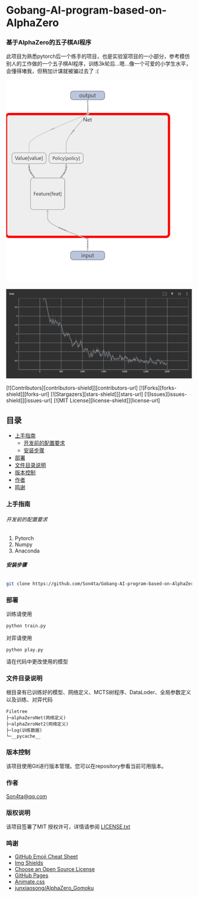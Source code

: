 

# Gobang-AI-program-based-on-AlphaZero 

### 基于AlphaZero的五子棋AI程序

此项目为熟悉pytorch后一个练手的项目，也是实验室项目的一小部分，参考模仿别人的工作做的一个五子棋AI程序，训练3k轮后...嗯...像一个可爱的小学生水平，会懂得堵我，但稍加计谋就被骗过去了 :(
<p align="center">
    <img src="net.png" alt="Demo">
</p>
<p align="center">
    <img src="loss.png" alt="Demo">
</p>
[![Contributors][contributors-shield]][contributors-url]
[![Forks][forks-shield]][forks-url]
[![Stargazers][stars-shield]][stars-url]
[![Issues][issues-shield]][issues-url]
[![MIT License][license-shield]][license-url]




## 目录

- [上手指南](#上手指南)
  - [开发前的配置要求](#开发前的配置要求)
  - [安装步骤](#安装步骤)
- [部署](#部署)
- [文件目录说明](#文件目录说明)
- [版本控制](#版本控制)
- [作者](#作者)
- [鸣谢](#鸣谢)



### 上手指南

###### 开发前的配置要求

1. Pytorch
2. Numpy
2. Anaconda

###### **安装步骤**

```sh
git clone https://github.com/Son4ta/Gobang-AI-program-based-on-AlphaZero.git
```



### 部署

训练请使用

```sh
python train.py
```

对弈请使用

```
python play.py
```

请在代码中更改使用的模型



### 文件目录说明

根目录有已训练好的模型、网络定义、MCTS树程序、DataLoder、全局参数定义以及训练、对弈代码

```
Filetree 
├─alphaZeroNet(网络定义)
├─alphaZeroNet2(网络定义)
├─log(训练数据)
└─__pycache__

```



### 版本控制

该项目使用Git进行版本管理。您可以在repository参看当前可用版本。



### 作者

Son4ta@qq.com



### 版权说明

该项目签署了MIT 授权许可，详情请参阅 [LICENSE.txt](https://github.com/Son4ta/Gobang-AI-program-based-on-AlphaZero/blob/master/LICENSE.txt)



### 鸣谢


- [GitHub Emoji Cheat Sheet](https://www.webpagefx.com/tools/emoji-cheat-sheet)
- [Img Shields](https://shields.io)
- [Choose an Open Source License](https://choosealicense.com)
- [GitHub Pages](https://pages.github.com)
- [Animate.css](https://daneden.github.io/animate.css)
- [junxiaosong/AlphaZero_Gomoku](https://github.com/junxiaosong/AlphaZero_Gomoku)

<!-- links -->

[your-project-path]:Son4ta/Gobang-AI-program-based-on-AlphaZero
[contributors-shield]: https://img.shields.io/github/contributors/Son4ta/Gobang-AI-program-based-on-AlphaZero.svg?style=flat-square
[contributors-url]: https://github.com/Son4ta/Gobang-AI-program-based-on-AlphaZero/graphs/contributors
[forks-shield]: https://img.shields.io/github/forks/Son4ta/Gobang-AI-program-based-on-AlphaZero.svg?style=flat-square
[forks-url]: https://github.com/Son4ta/Gobang-AI-program-based-on-AlphaZero/network/members
[stars-shield]: https://img.shields.io/github/stars/Son4ta/Gobang-AI-program-based-on-AlphaZero.svg?style=flat-square
[stars-url]: https://github.com/Son4ta/Gobang-AI-program-based-on-AlphaZero/stargazers
[issues-shield]: https://img.shields.io/github/issues/Son4ta/Gobang-AI-program-based-on-AlphaZero.svg?style=flat-square
[issues-url]: https://img.shields.io/github/issues/Son4ta/Gobang-AI-program-based-on-AlphaZero.svg
[license-shield]: https://img.shields.io/github/license/Son4ta/Gobang-AI-program-based-on-AlphaZero.svg?style=flat-square
[license-url]: https://github.com/Son4ta/Gobang-AI-program-based-on-AlphaZero/blob/master/LICENSE.txt



